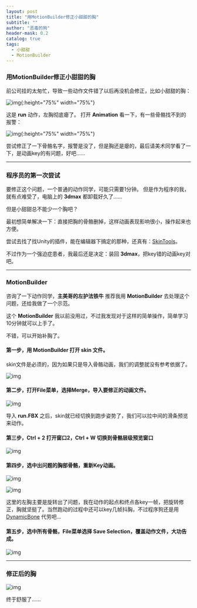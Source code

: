 ```yaml
---
layout: post
title: "用MotionBuilder修正小甜甜的胸"
subtitle: ""
author: "恶毒的狗"
header-mask: 0.2
catalog: true
tags:
  - 小甜甜
  - MotionBuilder
---
```


### 用MotionBuilder修正小甜甜的胸

前公司挂的太匆忙，导致一些动作文件错了以后再没机会修正，比如小甜甜的胸：

![img](/img/fix-fbx/screenshot1.jpg){:height="75%" width="75%"}

这是 **run** 动作，左胸彻底瘪了。 打开 **Animation** 看一下，有一些骨骼找不到的报警：

![img](/img/fix-fbx/screenshot2.png){:height="75%" width="75%"}

尝试修正了一下骨骼名字，报警是没了，但是胸还是瘪的，最后请美术同学看了一下，是动画key的有问题，好吧......

---

### 程序员的第一次尝试

要修正这个问题，一个普通的动作同学，可能只需要1分钟。 但是作为程序的我，就有点难受了，电脑上的 **3dmax** 都卸载好久了......

但是小甜甜总不能少一个胸吧？

最初想简单解决一下：直接把胸的骨骼删掉，这样动画表现影响很小，操作起来也方便。 

尝试去找了找Unity的插件，能在编辑器下搞定的那种，还真有：[SkinTools](https://assetstore.unity.com/packages/tools/modeling/skintools-108514?aid=1101l85Tr)。

不过作为一个强迫症患者，我最后还是决定：装回 **3dmax**，把key错的动画key对吧。

---

### MotionBuilder

咨询了一下动作同学，**主美哥的左护法铁牛** 推荐我用 **MotionBuilder** 去处理这个问题，还给我做了一个示范。 

这个 **MotionBuilder** 我以前没用过，不过我发现对于这样的简单操作，简单学习10分钟就可以上手了。 

不错，可以开始补胸了。

#### 第一步，用 **MotionBuilder** 打开 **skin** 文件。

skin文件是必须的，因为如果只是导入骨骼动画，我们的调整就没有参考依据了。

![img](/img/fix-fbx/screenshot3.png)

#### 第二步，打开File菜单，选择Merge，导入要修正的动画文件。

![img](/img/fix-fbx/screenshot4.png)

导入 **run.FBX** 之后，skin就已经切换到跑步姿势了，我们可以拉中间的滑条预览来动作。

#### 第三步，Ctrl + 2 打开窗口2，Ctrl + W 切换到骨骼层级预览窗口

![img](/img/fix-fbx/screenshot5.png)

#### 第四步，选中出问题的胸部骨骼，重新Key动画。

![img](/img/fix-fbx/screenshot6.png)

![img](/img/fix-fbx/screenshot7.png)

这里的左胸主要是旋转出了问题，我在动作的起点和终点各key一帧，把旋转修正，胸就坚挺了。当然跑动的过程中还可以key几帧抖胸，不过程序狗还是用 [DynamicBone](https://assetstore.unity.com/packages/tools/animation/dynamic-bone-16743?aid=1101l85Tr) 代劳吧...

#### 第五步，选中所有骨骼，File菜单选择 **Save Selection**，覆盖动作文件，大功告成。

![img](/img/fix-fbx/screenshot8.png)

---

### 修正后的胸

![img](/img/fix-fbx/screenshot9.png)

终于舒服了......